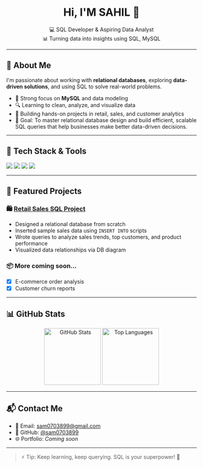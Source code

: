<!-- Profile Header -->
<h1 align="center">Hi, I'M SAHIL 👋</h1>
<p align="center">
  💻 SQL Developer & Aspiring Data Analyst <br>
  📊 Turning data into insights using SQL, MySQL <br>
</p>

---

## 🧠 About Me

I'm passionate about working with **relational databases**, exploring **data-driven solutions**, and using SQL to solve real-world problems.

- 🧱 Strong focus on **MySQL** and data modeling
- 🔍 Learning to clean, analyze, and visualize data
- 📁 Building hands-on projects in retail, sales, and customer analytics
- 🎯 Goal: To master relational database design and build efficient, scalable SQL queries that help businesses make better data-driven decisions.

---

## 🧰 Tech Stack & Tools

<p>
  <img src="https://img.shields.io/badge/SQL-005C84?style=for-the-badge&logo=sql&logoColor=white"/>
  <img src="https://img.shields.io/badge/MySQL-00758F?style=for-the-badge&logo=mysql&logoColor=white"/>
  <img src="https://img.shields.io/badge/PostgreSQL-336791?style=for-the-badge&logo=postgresql&logoColor=white"/>
  <img src="https://img.shields.io/badge/Excel-217346?style=for-the-badge&logo=microsoft-excel&logoColor=white"/>

---

## 📁 Featured Projects

### 🛍️ [Retail Sales SQL Project](https://github.com/sam0703899/Retail-Sales---SQL-Project)
- Designed a relational database from scratch
- Inserted sample sales data using `INSERT INTO` scripts
- Wrote queries to analyze sales trends, top customers, and product performance
- Visualized data relationships via DB diagram

### 📦 More coming soon...
- [x] E-commerce order analysis
- [x] Customer churn reports

---

## 📊 GitHub Stats

<p align="center">
  <img src="https://github-readme-stats.vercel.app/api?username=sam0703899&show_icons=true&theme=radical" alt="GitHub Stats" height="150"/>
  <img src="https://github-readme-stats.vercel.app/api/top-langs/?username=sam0703899&layout=compact&theme=radical" alt="Top Languages" height="150"/>
</p>

---

## 📬 Contact Me

- 📧 Email: [sam0703899@gmail.com](mailto:sam0703899@gmail.com)
- 🐙 GitHub: [@sam0703899](https://github.com/sam0703899)
- 🌐 Portfolio: _Coming soon_

---

> ⚡ Tip: Keep learning, keep querying. SQL is your superpower! 💪
